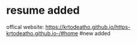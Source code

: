 # resume added 
offical website: https://krtodeatho.github.io/https-krtodeatho.github.io-/#home
#new added 